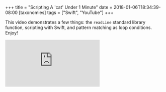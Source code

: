 +++
title = "Scripting A 'cat' Under 1 Minute"
date = 2018-01-06T18:34:39-08:00
[taxonomies]
tags = ["Swift", "YouTube"]
+++

This video demonstrates a few things: the `readLine` standard library function, scripting with Swift, and
pattern matching as loop conditions. Enjoy!
<div class="video-container">
    <iframe src="https://www.youtube.com/embed/8rAqzvChbak" frameborder="0" gesture="media" allow="encrypted-media" allowfullscreen></iframe>
</div>
